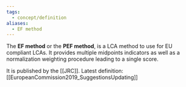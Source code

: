 ```yaml
---
tags:
  - concept/definition
aliases:
  - EF method
---
```

The **EF method** or the **PEF method**, is a LCA method to use for EU compliant LCAs. It provides multiple midpoints indicators as well as a normalization weighting procedure leading to a single score.

It is published by the [[JRC]].
Latest definition: [[EuropeanCommission2019_SuggestionsUpdating]]